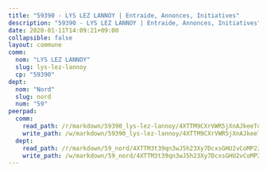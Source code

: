 ```yaml
---
title: "59390 - LYS LEZ LANNOY | Entraide, Annonces, Initiatives"
description: "59390 - LYS LEZ LANNOY | Entraide, Annonces, Initiatives"
date: 2020-01-11T14:09:21+09:00
collapsible: false
layout: commune
comm:
  nom: "LYS LEZ LANNOY"
  slug: lys-lez-lannoy
  cp: "59390"
dept:
  nom: "Nord"
  slug: nord
  num: "59"
peerpad:
  comm:
    read_path: /r/markdown/59390_lys-lez-lannoy/4XTTM9CXrVWR5jXnAJkeeTofvKjuY2szFy69fJ4G8teMZaeTF
    write_path: /w/markdown/59390_lys-lez-lannoy/4XTTM9CXrVWR5jXnAJkeeTofvKjuY2szFy69fJ4G8teMZaeTF-K3TgUiJyo6y6AESs7m9PpNwZNpY2zKz9iAtBrtBrcdookNgRScsk3JnLYi4XT1rokh7S3Xpcz2SRXmsMKjcDz3npqsVNSRtpeY3uDQX7TN5evij4ymmkhRw1Rs3KqzayFu5oZNYu
  dept:
    read_path: /r/markdown/59_nord/4XTTM3t39qn3wJ5h23Xy7DcxsGHU2vCoMP2z3iS4TUn3TrtdJ
    write_path: /w/markdown/59_nord/4XTTM3t39qn3wJ5h23Xy7DcxsGHU2vCoMP2z3iS4TUn3TrtdJ-K3TgTuZGkuZqXfr6fpmH7pGsMT6ndvZQMyRDze5QBt7XScLWHoBi246kLoDKpTH2Yo4f3AFSSJqGc2ozvNww7qPLqsDjpvahxCbQ6F5znbfjp6kVgaDcTYc9LyhwSfYuCevnvZUQ
---
```


